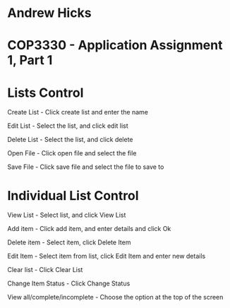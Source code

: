 # Andrew Hicks
# COP3330 - Application Assignment 1, Part 1

# Lists Control
Create List - 
Click create list and enter the name

Edit List - 
Select the list, and click edit list

Delete List -
Select the list, and click delete

Open File -
Click open file and select the file

Save File -
Click save file and select the file to save to

# Individual List Control
View List -
Select list, and click View List

Add item -
Click add item, and enter details and click Ok

Delete item -
Select item, click Delete Item

Edit Item -
Select item from list, click Edit Item and enter new details

Clear list -
Click Clear List

Change Item Status - 
Click Change Status

View all/complete/incomplete -
Choose the option at the top of the screen
